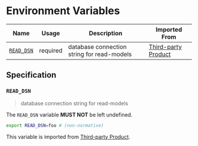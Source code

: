# Environment Variables

| Name         | Usage    | Description                                | Imported From                      |
| ------------ | -------- | ------------------------------------------ | ---------------------------------- |
| [`READ_DSN`] | required | database connection string for read-models | [Third-party Product](registry:3p) |

## Specification

### `READ_DSN`

> database connection string for read-models

The `READ_DSN` variable **MUST NOT** be left undefined.

```bash
export READ_DSN=foo # (non-normative)
```

This variable is imported from [Third-party Product](registry:3p).

<!-- references -->

[`read_dsn`]: #READ_DSN
[registry:3p]: https://example.org/docs/registry.html
